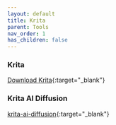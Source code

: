 ```yaml
---
layout: default
title: Krita
parent: Tools
nav_order: 1
has_children: false
---
```



### Krita
[Download Krita](https://krita.org/en/download/krita-desktop/){:target="_blank"}


### Krita AI Diffusion
[krita-ai-diffusion](https://github.com/Acly/krita-ai-diffusion){:target="_blank"}